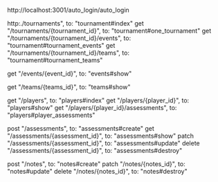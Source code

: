 http://localhost:3001/auto_login/auto_login

http:./tournaments", to: "tournament#index"
  get "/tournaments/{tournament_id}", to: "tournament#one_tournament"
  get "/tournaments/{tournament_id}/events", to: "tournament#tournament_events"
  get "/tournaments/{tournament_id}/teams", to: "tournament#tournament_teams"

  get "/events/{event_id}", to: "events#show"

  get "/teams/{teams_id}", to: "teams#show"

  get "/players", to: "players#index"
  get "/players/{player_id}", to: "players#show"
  get "/players/{player_id}/assessments", to: "players#player_assessments"

  post "/assessments", to: "assessments#create"
  get "/assessments/{assessment_id}", to: "assessments#show"
  patch "/assessments/{assessment_id}", to: "assessments#update"
  delete "/assessments/{assessment_id}", to: "assessments#destroy"

  post "/notes", to: "notes#create"
  patch "/notes/{notes_id}", to: "notes#update"
  delete "/notes/{notes_id}", to: "notes#destroy"
